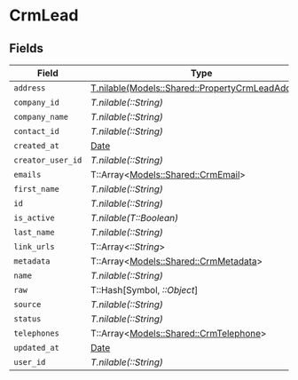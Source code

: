 # CrmLead


## Fields

| Field                                                                                              | Type                                                                                               | Required                                                                                           | Description                                                                                        |
| -------------------------------------------------------------------------------------------------- | -------------------------------------------------------------------------------------------------- | -------------------------------------------------------------------------------------------------- | -------------------------------------------------------------------------------------------------- |
| `address`                                                                                          | [T.nilable(Models::Shared::PropertyCrmLeadAddress)](../../models/shared/propertycrmleadaddress.md) | :heavy_minus_sign:                                                                                 | N/A                                                                                                |
| `company_id`                                                                                       | *T.nilable(::String)*                                                                              | :heavy_minus_sign:                                                                                 | N/A                                                                                                |
| `company_name`                                                                                     | *T.nilable(::String)*                                                                              | :heavy_minus_sign:                                                                                 | N/A                                                                                                |
| `contact_id`                                                                                       | *T.nilable(::String)*                                                                              | :heavy_minus_sign:                                                                                 | N/A                                                                                                |
| `created_at`                                                                                       | [Date](https://ruby-doc.org/stdlib-2.6.1/libdoc/date/rdoc/Date.html)                               | :heavy_minus_sign:                                                                                 | N/A                                                                                                |
| `creator_user_id`                                                                                  | *T.nilable(::String)*                                                                              | :heavy_minus_sign:                                                                                 | N/A                                                                                                |
| `emails`                                                                                           | T::Array<[Models::Shared::CrmEmail](../../models/shared/crmemail.md)>                              | :heavy_minus_sign:                                                                                 | N/A                                                                                                |
| `first_name`                                                                                       | *T.nilable(::String)*                                                                              | :heavy_minus_sign:                                                                                 | N/A                                                                                                |
| `id`                                                                                               | *T.nilable(::String)*                                                                              | :heavy_minus_sign:                                                                                 | N/A                                                                                                |
| `is_active`                                                                                        | *T.nilable(T::Boolean)*                                                                            | :heavy_minus_sign:                                                                                 | N/A                                                                                                |
| `last_name`                                                                                        | *T.nilable(::String)*                                                                              | :heavy_minus_sign:                                                                                 | N/A                                                                                                |
| `link_urls`                                                                                        | T::Array<*::String*>                                                                               | :heavy_minus_sign:                                                                                 | N/A                                                                                                |
| `metadata`                                                                                         | T::Array<[Models::Shared::CrmMetadata](../../models/shared/crmmetadata.md)>                        | :heavy_minus_sign:                                                                                 | N/A                                                                                                |
| `name`                                                                                             | *T.nilable(::String)*                                                                              | :heavy_minus_sign:                                                                                 | N/A                                                                                                |
| `raw`                                                                                              | T::Hash[Symbol, *::Object*]                                                                        | :heavy_minus_sign:                                                                                 | N/A                                                                                                |
| `source`                                                                                           | *T.nilable(::String)*                                                                              | :heavy_minus_sign:                                                                                 | N/A                                                                                                |
| `status`                                                                                           | *T.nilable(::String)*                                                                              | :heavy_minus_sign:                                                                                 | N/A                                                                                                |
| `telephones`                                                                                       | T::Array<[Models::Shared::CrmTelephone](../../models/shared/crmtelephone.md)>                      | :heavy_minus_sign:                                                                                 | N/A                                                                                                |
| `updated_at`                                                                                       | [Date](https://ruby-doc.org/stdlib-2.6.1/libdoc/date/rdoc/Date.html)                               | :heavy_minus_sign:                                                                                 | N/A                                                                                                |
| `user_id`                                                                                          | *T.nilable(::String)*                                                                              | :heavy_minus_sign:                                                                                 | N/A                                                                                                |
